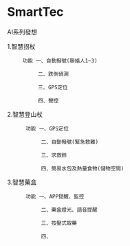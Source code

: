 # SmartTec
AI系列發想

1.智慧拐杖

         功能 一、自動撥號(聯絡人1~3)
         
              二、跌倒偵測
              
              三、GPS定位
              
              四、聲控
              
 2.智慧登山杖
 
          功能 一、GPS定位
          
               二、自動撥號(緊急救難)
               
               三、求救鈴
               
               四、簡易水包及熱量食物(儲物空間)
               
 3.智慧藥盒
 
          功能 一、APP提醒、監控
          
               二、藥盒燈光、語音提醒
               
               三、按壓式取藥
               
               四、
               
                

